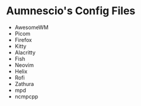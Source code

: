 # Aumnescio's Config Files

- AwesomeWM
- Picom
- Firefox
- Kitty
- Alacritty
- Fish
- Neovim
- Helix
- Rofi
- Zathura
- mpd
- ncmpcpp
